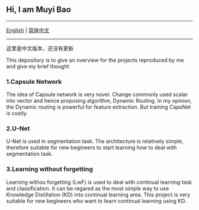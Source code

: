 ## Hi, I am Muyi Bao

---

[English](https://github.com/BaoBao0926/Overview-of-Reproduced-Project/tree/main) | [简体中文](https://github.com/BaoBao0926/BaoBao0926.github.io/blob/main/README_CHINESE.md)

---
这里是中文版本，还没有更新

This depository is to give an overview for the projects reproduced by me and give my brief thought

### 1.Capsule Network

The idea of Capsule network is very novel. Change commonly used scalar into vector and hence proposing algorithm, Dynamic Routing. In my opinion, the Dynamic routing is powerful for feature extraction. But training CapsNet is costly.

### 2.U-Net

U-Net is used in segmentation task. The architecture is relatively simple, therefore suitable for new begineers to start learning how to deal with segmentation task.

### 3.Learning without forgetting

Learning withou forgetting (LwF) is used to deal with continual learning task and classification. It can be regared as the most simple way to use Knowledge Distillation (KD) into continual learning area. This project is very suitable for new begineers who want to learn continual learning using KD.
